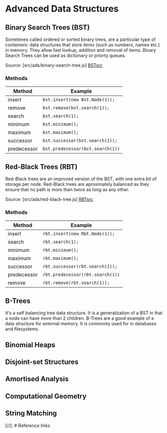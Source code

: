 # Advanced Data Structures

## Binary Search Trees (BST)
Sometimes called ordered or sorted binary trees, are a particular type of containers: data structures that store *items* (such as numbers, names etc.) in memory. 
They allow fast lookup, addition and removal of items.
Binary Search Trees can be used as dictionary or priorty queues.

Source: [src/ads/binary-search-tree.js] [BSTsrc]

### Methods
| Method | Example | 
| ------ | ------- | 
| insert | `bst.insert(new Bst.Node(1));` |
| remove | `bst.remove(bst.search(1));` |
| search | `bst.search(1);` |
| minimum | `bst.minimum();` |
| maximum | `bst.maximum();` |
| successor | `bst.successor(bst.search(1));` |
| predecessor | `bst.predecessor(bst.search(1))` |

## Red-Black Trees (RBT)
Red-Black trees are an improved version of the BST, with one extra bit of storage per node.
Red-Black trees are aproximately balanced as they ensure that no path is more than twice as long as any other.

Source: [src/ads/red-black-tree.js] [RBTsrc]

### Methods
| Method | Example | 
| ------ | ------- | 
| insert | `rbt.insert(new Rbt.Node(1));` |
| search | `rbt.search(1);` |
| minimum | `rbt.minimum();` |
| maximum | `rbt.maximum();` |
| successor | `rbt.successor(rbt.search(1));` |
| predecessor | `rbt.predecessor(rbt.search(1))` |
| remove | `rbt.remove(rbt.search(1));` |

## B-Trees
It's a self balancing tree data structure. It is a generalization of a BST in that a node can have more than 2 children.
B-Trees are a good example of a data structure for external memory. It is commonly used for in databases and filesystems.

## Binomial Heaps

## Disjoint-set Structures

## Amortised Analysis

## Computational Geometry

## String Matching

[//]: # Reference links

[BSTsrc]: <https://github.com/AndreiDMS/AdvancedDataStructures/blob/master/src/ads/binary-search-tree.js>
[RBTsrc]: <https://github.com/AndreiDMS/AdvancedDataStructures/blob/master/src/ads/red-black-tree.js>